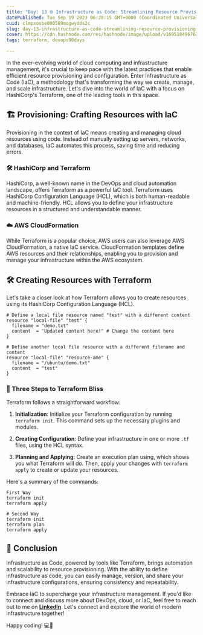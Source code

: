 ```yaml
---
title: "Day: 13 🌐 Infrastructure as Code: Streamlining Resource Provisioning"
datePublished: Tue Sep 19 2023 06:28:15 GMT+0000 (Coordinated Universal Time)
cuid: clmpxosbe000509mogwydds2c
slug: day-13-infrastructure-as-code-streamlining-resource-provisioning
cover: https://cdn.hashnode.com/res/hashnode/image/upload/v1695104967678/557571ef-b755-40cf-a1f5-8c3ed464559a.png
tags: terraform, devops90days

---
```


In the ever-evolving world of cloud computing and infrastructure management, it's crucial to keep pace with the latest practices that enable efficient resource provisioning and configuration. Enter Infrastructure as Code (IaC), a methodology that's transforming the way we create, manage, and scale infrastructure. Let's dive into the world of IaC with a focus on HashiCorp's Terraform, one of the leading tools in this space.

## **🏗️ Provisioning: Crafting Resources with IaC**

Provisioning in the context of IaC means creating and managing cloud resources using code. Instead of manually setting up servers, networks, and databases, IaC automates this process, saving time and reducing errors.

### **🛠️ HashiCorp and Terraform**

HashiCorp, a well-known name in the DevOps and cloud automation landscape, offers Terraform as a powerful IaC tool. Terraform uses HashiCorp Configuration Language (HCL), which is both human-readable and machine-friendly. HCL allows you to define your infrastructure resources in a structured and understandable manner.

### **☁️ AWS CloudFormation**

While Terraform is a popular choice, AWS users can also leverage AWS CloudFormation, a native IaC service. CloudFormation templates define AWS resources and their relationships, enabling you to provision and manage your infrastructure within the AWS ecosystem.

## **🛠️ Creating Resources with Terraform**

Let's take a closer look at how Terraform allows you to create resources using its HashiCorp Configuration Language (HCL).

```plaintext
# Define a local file resource named "test" with a different content
resource "local-file" "test" {
  filename = "demo.txt"
  content  = "Updated content here!" # Change the content here
}

# Define another local file resource with a different filename and content
resource "local-file" "resource-ame" {
  filename = "/ubuntu/demo.txt"
  content  = "test"
}
```

### **🔄 Three Steps to Terraform Bliss**

Terraform follows a straightforward workflow:

1. **Initialization**: Initialize your Terraform configuration by running `terraform init`. This command sets up the necessary plugins and modules.
    
2. **Creating Configuration**: Define your infrastructure in one or more `.tf` files, using the HCL syntax.
    
3. **Planning and Applying**: Create an execution plan using, which shows you what Terraform will do. Then, apply your changes with `terraform apply` to create or update your resources.
    

Here's a summary of the commands:

```plaintext
First Way
terraform init
terraform apply

# Second Way
terraform init
terraform plan
terraform apply
```

## **🚀 Conclusion**

Infrastructure as Code, powered by tools like Terraform, brings automation and scalability to resource provisioning. With the ability to define infrastructure as code, you can easily manage, version, and share your infrastructure configurations, ensuring consistency and repeatability.

Embrace IaC to supercharge your infrastructure management. If you'd like to connect and discuss more about DevOps, cloud, or IaC, feel free to reach out to me on [**LinkedIn**](https://www.linkedin.com/in/muhammadzubair220/). Let's connect and explore the world of modern infrastructure together!

Happy coding! 💻🚀